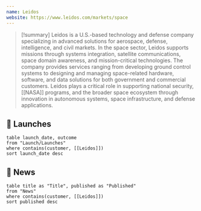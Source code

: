 ```yaml
---
name: Leidos
website: https://www.leidos.com/markets/space
---
```



>[!summary]
Leidos is a U.S.-based technology and defense company specializing in advanced solutions for aerospace, defense, intelligence, and civil markets. In the space sector, Leidos supports missions through systems integration, satellite communications, space domain awareness, and mission-critical technologies. The company provides services ranging from developing ground control systems to designing and managing space-related hardware, software, and data solutions for both government and commercial customers. Leidos plays a critical role in supporting national security, [[NASA]] programs, and the broader space ecosystem through innovation in autonomous systems, space infrastructure, and defense applications.

## 🚀 Launches

```dataview
table launch_date, outcome
from "Launch/Launches"
where contains(customer, [[Leidos]])
sort launch_date desc
```

## 📰 News
```dataview
table title as "Title", published as "Published"
from "News"
where contains(customer, [[Leidos]])
sort published desc
```
